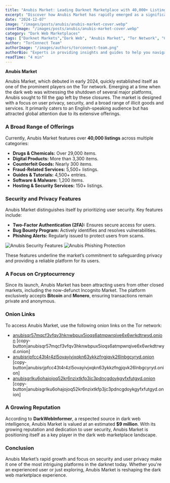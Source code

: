 ```yaml
---
title: "Anubis Market: Leading Darknet Marketplace with 40,000+ Listings"
excerpt: "Discover how Anubis Market has rapidly emerged as a significant player in the dark web marketplace with its strong focus on user privacy, security, and an extensive range of offerings."
date: "2024-12-07"
image: "/images/posts/anubis/anubis-market-cover.webp"
coverImage: "/images/posts/anubis/anubis-market-cover.webp"
category: "Dark Web Marketplaces"
tags: ["Darknet Markets","Dark Web", "Anubis Market", "Tor Network", "Cybersecurity"]
author: "TorConnect Team"
authorImage: "/images/authors/torconnect-team.png"
authorBio: "Experts in providing insights and guides to help you navigate the darknet securely and effectively."
readTime: "4 min"
---
```


**Anubis Market**

Anubis Market, which debuted in early 2024, quickly established itself as one of the prominent players on the Tor network. Emerging at a time when the dark web was witnessing the shutdown of several major platforms, Anubis sought to fill the gap left by these closures. The market is designed with a focus on user privacy, security, and a broad range of illicit goods and services. It primarily caters to an English-speaking audience but has attracted global attention due to its extensive offerings.

### A Broad Range of Offerings

Currently, Anubis Market features over **40,000 listings** across multiple categories:

- **Drugs & Chemicals:** Over 29,000 items.
- **Digital Products:** More than 3,300 items.
- **Counterfeit Goods:** Nearly 300 items.
- **Fraud-Related Services:** 5,500+ listings.
- **Guides & Tutorials:** 4,500+ entries.
- **Software & Malware:** 1,200 items.
- **Hosting & Security Services:** 150+ listings.

### Security and Privacy Features

Anubis Market distinguishes itself by prioritizing user security. Key features include:

- **Two-Factor Authentication (2FA):** Ensures secure access for users.
- **Bug Bounty Program:** Actively identifies and resolves vulnerabilities.
- **Phishing Alerts:** Regularly issued to protect users from scams.

![Anubis Security Features](/images/posts/anubis/2fa.png)
![Anubis Phishing Protection](/images/posts/anubis/phishing.png)

These features underline the market’s commitment to safeguarding privacy and providing a reliable platform for its users.

### A Focus on Cryptocurrency

Since its launch, Anubis Market has been attracting users from other closed markets, including the now-defunct Incognito Market. The platform exclusively accepts **Bitcoin** and **Monero**, ensuring transactions remain private and anonymous.

### Onion Links

To access Anubis Market, use the following onion links on the Tor network:

- [anubisqr57mqcf3vfqv3hknwbpux5ioqs6atmpwrqive6x6wrkdtrwyd.onion](http://anubisqr57mqcf3vfqv3hknwbpux5ioqs6atmpwrqive6x6wrkdtrwyd.onion)
[copy-button|anubisqr57mqcf3vfqv3hknwbpux5ioqs6atmpwrqive6x6wrkdtrwyd.onion]
- [anubisrjpfcc43t4r4zl5ovayivjxqkn63ykkzfngjqvk26lnbgcyryd.onion](http://anubisrjpfcc43t4r4zl5ovayivjxqkn63ykkzfngjqvk26lnbgcyryd.onion)
[copy-button|anubisrjpfcc43t4r4zl5ovayivjxqkn63ykkzfngjqvk26lnbgcyryd.onion]
- [anubisgrlku6ohajojoq52kr6nzixtkfp3jc3pdncgdoykgyfxfutgyd.onion](http://anubisgrlku6ohajojoq52kr6nzixtkfp3jc3pdncgdoykgyfxfutgyd.onion)
[copy-button|anubisgrlku6ohajojoq52kr6nzixtkfp3jc3pdncgdoykgyfxfutgyd.onion]

### A Growing Reputation

According to **DarkWebInformer**, a respected source in dark web intelligence, Anubis Market is valued at an estimated **$9 million**. With its growing reputation and dedication to user security, Anubis Market is positioning itself as a key player in the dark web marketplace landscape.

### Conclusion

Anubis Market’s rapid growth and focus on security and user privacy make it one of the most intriguing platforms in the darknet today. Whether you're an experienced user or just exploring, Anubis Market is reshaping the dark web marketplace experience.
